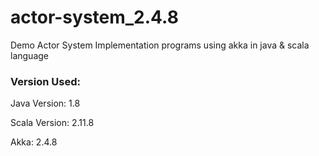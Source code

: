 # actor-system_2.4.8
Demo Actor System Implementation programs using akka in java & scala language

### Version Used:

Java Version: 1.8

Scala Version: 2.11.8

Akka: 2.4.8

